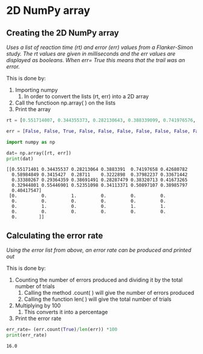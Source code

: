 # 2D NumPy array
## Creating the 2D NumPy array
*Uses a list of reaction time (rt) and error (err) values from a Flanker-Simon study. The rt values are given in milliseconds and the err values are displayed as booleans. When err= True this means that the trail was an error.*

This is done by:

1. Importing numpy
    1. In order to convert the lists (rt, err) into a 2D array
2. Call the functioon np.array( ) on the lists
3. Print the array


```python
rt = [0.551714007, 0.344355373, 0.282130643, 0.388339099, 0.741976576, 0.426807824, 0.589848489, 0.341542697, 0.287110004, 0.322289797, 0.379822366, 0.336714422, 0.333802666, 0.293643588, 0.386914908, 0.282874789, 0.383207132, 0.416732649, 0.329448009, 0.554469006, 0.523510978, 0.341133708, 0.508971072, 0.389857974, 0.404175466]

err = [False, False, True, False, False, False, False, False, False, False, False, False, False, True, False, False, True, True, False, False, False, False, False, False, False]
```


```python
import numpy as np

dat= np.array([rt, err])
print(dat)
```

    [[0.55171401 0.34435537 0.28213064 0.3883391  0.74197658 0.42680782
      0.58984849 0.3415427  0.28711    0.3222898  0.37982237 0.33671442
      0.33380267 0.29364359 0.38691491 0.28287479 0.38320713 0.41673265
      0.32944801 0.55446901 0.52351098 0.34113371 0.50897107 0.38985797
      0.40417547]
     [0.         0.         1.         0.         0.         0.
      0.         0.         0.         0.         0.         0.
      0.         1.         0.         0.         1.         1.
      0.         0.         0.         0.         0.         0.
      0.        ]]


## Calculating the error rate
*Using the error list from above, an error rate can be produced and printed out*

This is done by:
1. Counting the number of errors produced and dividing it by the total number of trials
    1. Calling the method .count( ) will give the number of errors produced
    2. Calling the function len( ) will give the total number of trials
2. Multiplying by 100
    1. This converts it into a percentage
3. Print the error rate


```python
err_rate= (err.count(True)/len(err)) *100
print(err_rate)
```

    16.0

